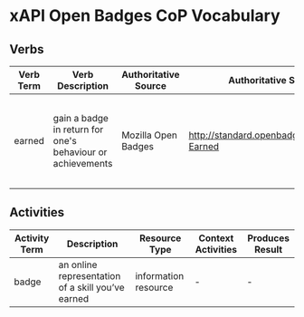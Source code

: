 # xAPI Open Badges CoP Vocabulary

## Verbs
Verb Term | Verb Description | Authoritative Source | Authoritative Source URI | Usage
--- | --- | --- | --- | ---
earned | gain a badge in return for one's behaviour or achievements | Mozilla Open Badges | http://standard.openbadges.org/xapi#Verb-Earned | Used to show that a user earned a badge.

## Activities
Activity Term | Description | Resource Type | Context Activities | Produces Result
--- | --- | --- | --- | ---
badge | an online representation of a skill you’ve earned | information resource | - | - 
